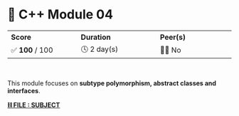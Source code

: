<a id="readme-top" name="readme-top"></a>

<!-- ------------------------------
* TITLE, DESCRIPTION & CONTACT
------------------------------ -->
# 💽 C++ Module 04

<table>
    <tr>
        <th align="left" width="3333px">Score</th>
        <th align="left" width="3333px">Duration</th>
        <th align="left" width="3333px">Peer(s)</th>
    </tr>
    <tr>
        <td>✅ <b>100</b> / 100</td>
        <td>🕓 2 day(s)</td>
        <td>👷🏻 No</td>
    </tr>
</table>

<br>

This module focuses on **subtype polymorphism, abstract classes and interfaces**.

[**⛓️ FILE : SUBJECT**](en.subject.pdf)
